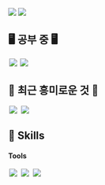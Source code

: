 <p>
  <a href="https://jungjunhyeok.tistory.com/" target="_blank"><img src="https://img.shields.io/badge/MyBlog-F0B90B?style=flat-square&logo=GitHub&logoColor=white"/></a>
  <a href="ted05050505@gmail.com" target="_blank"><img src="https://img.shields.io/badge/ted05050505@gmail.com-EA4335?style=flat-square&logo=Gmail&logoColor=white"/></a>
</p>


## 🖥️ 공부 중 🖥️
<p>
  <img src = "https://img.shields.io/badge/-C++-black?style=flat-square&logo=c%2B%2B" style="height : auto; margin-left : 2px; margin-right : 2px;"/> <img             src="https://img.shields.io/badge/Unreal Engine-0E1128?style=flat-square-square&logo=UnrealEngine&logoColor=white"/> 
</p>
  
  
## 🦘 최근 흥미로운 것 🦘
<p>
  <img src = "https://img.shields.io/badge/-JavaScript-F7DF1E?style=flat-square&logo=JavaScript&logoColor=black" style="height : auto; margin-left : 2px; margin-right : 2px;"/> <img src = "https://img.shields.io/badge/-react-61DAFB?style=flat-square&logo=react&logoColor=black" style="height : auto; margin-left : 2px; margin-right : 2px;"/>
</p>

  
## 💪 Skills
#### Tools
<p>
  <img src="https://img.shields.io/badge/Ableton Live-000000?style=flat-square&logo=AbletonLive&logoColor=white" style="height : auto; margin-left : 2px; margin-right : 2px;"/> <img src="https://img.shields.io/badge/Unreal Engine-0E1128? style=flat-square&logo=UnrealEngine&logoColor=white" style="height : auto; margin-left : 2px; margin-right : 2px;"/> <img src="https://img.shields.io/badge/Adobe After Effects-9999FF?style=flat-square&logo=AdobeAfterEffects&logoColor=black" style="height : auto; margin-left : 2px; margin-right : 2px;"/>
</p>

